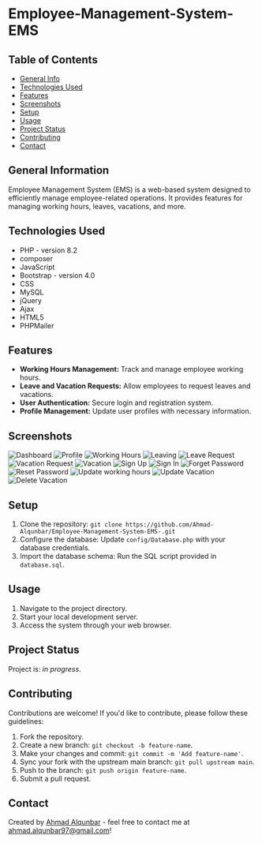 # Employee-Management-System-EMS

## Table of Contents
* [General Info](#general-information)
* [Technologies Used](#technologies-used)
* [Features](#features)
* [Screenshots](#screenshots)
* [Setup](#setup)
* [Usage](#usage)
* [Project Status](#project-status)
* [Contributing](#contributing)
* [Contact](#contact)

## General Information
Employee Management System (EMS) is a web-based system designed to efficiently manage employee-related operations. It provides features for managing working hours, leaves, vacations, and more.

## Technologies Used
- PHP - version 8.2
- composer
- JavaScript 
- Bootstrap - version 4.0
- CSS
- MySQL
- jQuery
- Ajax
- HTML5
- PHPMailer


## Features
- **Working Hours Management:** Track and manage employee working hours.
- **Leave and Vacation Requests:** Allow employees to request leaves and vacations.
- **User Authentication:** Secure login and registration system.
- **Profile Management:** Update user profiles with necessary information.

## Screenshots
![Dashboard](/asset/images/screen-shot/dashboard.png)
![Profile](/asset/images/screen-shot/profile.png)
![Working Hours](/asset/images/screen-shot/working_hours.png)
![Leaving](/asset/images/screen-shot/leaving.png)
![Leave Request](/asset/images/screen-shot/request_leave.png)
![Vacation Request](/asset/images/screen-shot/request_vacation.png)
![Vacation](/asset/images/screen-shot/vacation.png)
![Sign Up](/asset/images/screen-shot/sign-up.png)
![Sign In](/asset/images/screen-shot/sign_in.png)
![Forget Password](/asset/images/screen-shot/forgetPassword.png)
![Reset Password](/asset/images/screen-shot/resetPassword.png)
![Update working hours](/asset/images/screen-shot/update_working_hours.png)
![Update Vacation](/asset/images/screen-shot/update_vacation.png)
![Delete Vacation ](/asset/images/screen-shot/delete_vacation.png)

## Setup
1. Clone the repository: `git clone https://github.com/Ahmad-Alqunbar/Employee-Management-System-EMS-.git`
2. Configure the database: Update `config/Database.php` with your database credentials.
3. Import the database schema: Run the SQL script provided in `database.sql`.

## Usage
1. Navigate to the project directory.
2. Start your local development server.
3. Access the system through your web browser.

## Project Status
Project is: _in progress_.

## Contributing
Contributions are welcome! If you'd like to contribute, please follow these guidelines:
1. Fork the repository.
2. Create a new branch: `git checkout -b feature-name`.
3. Make your changes and commit: `git commit -m 'Add feature-name'`.
4. Sync your fork with the upstream main branch: `git pull upstream main`.
5. Push to the branch: `git push origin feature-name`.
6. Submit a pull request.

## Contact
Created by [Ahmad Alqunbar](https://www.linkedin.com/in/ahmad-alqunbar/) - feel free to contact me at [ahmad.alqunbar97@gmail.com](mailto:ahmad.alqunbar97@gmail.com)!
